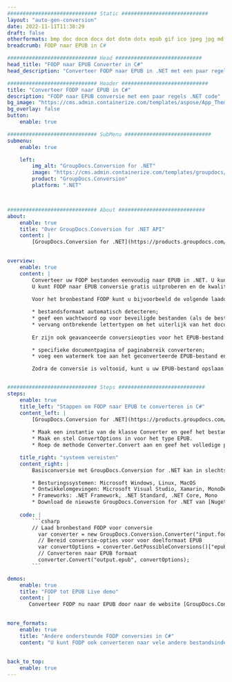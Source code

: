 ```yaml
---
############################# Static ############################
layout: "auto-gen-conversion"
date: 2022-11-11T11:38:29
draft: false
otherformats: bmp doc docm docx dot dotm dotx epub gif ico jpeg jpg md odt ott pdf png psd rtf tex tif tiff txt xps
breadcrumb: FODP naar EPUB in C#

############################# Head ############################
head_title: "FODP naar EPUB Converter in C#"
head_description: "Converteer FODP naar EPUB in .NET met een paar regels code. Gebruik de GroupDocs Document Conversion API om meer dan 160 bestandsformaten te converteren."

############################# Header ############################
title: "Converteer FODP naar EPUB in C#"
description: "FODP naar EPUB conversie met een paar regels .NET code"
bg_image: "https://cms.admin.containerize.com/templates/aspose/App_Themes/V3/images/bg/header1.png"
bg_overlay: false
button:
    enable: true

############################# SubMenu ############################
submenu:
    enable: true

    left:
        img_alt: "GroupDocs.Conversion for .NET"
        image: "https://cms.admin.containerize.com/templates/groupdocs/images/product-logos/90x90-noborder/groupdocs-conversion-net.png"
        product: "GroupDocs.Conversion"
        platform: ".NET"



############################# About ############################
about:
    enable: true
    title: "Over GroupDocs.Conversion for .NET API"
    content: |
        [GroupDocs.Conversion for .NET](https://products.groupdocs.com/conversion/net/) kan worden gebruikt om Microsoft Word, Excel, PowerPoint, PDF, Visio en andere formaten te converteren. GroupDocs.Conversion is een standalone API die geschikt is voor back-end en interne systemen waar hoge prestaties vereist zijn. Het is niet afhankelijk van software zoals Microsoft of Open Office.
    

overview:
    enable: true
    content: |
        Converteer uw FODP bestanden eenvoudig naar EPUB in .NET. U kunt slechts een paar C# coderegels gebruiken op elk platform naar keuze, zoals - Windows, Linux, macOS.
        U kunt FODP naar EPUB conversie gratis uitproberen en de kwaliteit van de conversieresultaten evalueren. Naast eenvoudige scenario's voor bestandsconversie kunt u meer geavanceerde opties proberen voor het laden van het bronbestand FODP en voor het opslaan van het EPUB-uitvoerresultaat. 
        
        Voor het bronbestand FODP kunt u bijvoorbeeld de volgende laadopties gebruiken:

        * bestandsformaat automatisch detecteren;
        * geef een wachtwoord op voor beveiligde bestanden (als de bestandsindeling dit ondersteunt);
        * vervang ontbrekende lettertypen om het uiterlijk van het document te behouden.
        
        Er zijn ook geavanceerde conversieopties voor het EPUB-bestand:

        * specifieke documentpagina of paginabereik converteren;
        * voeg een watermerk toe aan het geconverteerde EPUB-bestand en nog veel meer.

        Zodra de conversie is voltooid, kunt u uw EPUB-bestand opslaan in het lokale bestandspad of in opslag van derden, zoals FTP, Amazon S3, Google Drive, Dropbox enz. Let op: om FODP naar {{ te converteren) TO}} er is geen extra software nodig, zoals MS Office, Open Office, Adobe Acrobat Reader enz.


############################# Steps ############################
steps:
    enable: true
    title_left: "Stappen om FODP naar EPUB te converteren in C#"
    content_left: |
        [GroupDocs.Conversion for .NET](https://products.groupdocs.com/conversion/net/) maakt het gemakkelijk voor ontwikkelaars om een ​​FODP bestand naar EPUB te converteren met een paar regels code.
        
        * Maak een instantie van de klasse Converter en geef het bestand FODP het volledige pad
        * Maak en stel ConvertOptions in voor het type EPUB.
        * Roep de methode Converter.Convert aan en geef het volledige pad en formaat (EPUB) door als parameter

    title_right: "systeem vereisten"
    content_right: |
        Basisconversie met GroupDocs.Conversion for .NET kan in slechts een paar eenvoudige stappen worden gedaan. Onze API's worden ondersteund op alle belangrijke platforms en besturingssystemen. Voordat u de onderstaande code uitvoert, moet u ervoor zorgen dat de volgende vereisten op uw systeem zijn geïnstalleerd.

        * Besturingssystemen: Microsoft Windows, Linux, MacOS
        * Ontwikkelomgevingen: Microsoft Visual Studio, Xamarin, MonoDevelop
        * Frameworks: .NET Framework, .NET Standard, .NET Core, Mono
        * Download de nieuwste GroupDocs.Conversion for .NET van [Nuget](https://www.nuget.org/packages/groupdocs.conversion)
         
    code: |
        ```csharp    
        // Laad bronbestand FODP voor conversie
          var converter = new GroupDocs.Conversion.Converter("input.fodp");
          // Bereid conversie-opties voor voor doelformaat EPUB
          var convertOptions = converter.GetPossibleConversions()["epub"].ConvertOptions;
          // Converteren naar EPUB formaat
          converter.Convert("output.epub", convertOptions);
        ```

demos:
    enable: true
    title: "FODP tot EPUB Live demo"
    content: |
       Converteer FODP nu naar EPUB door naar de website [GroupDocs.Conversion App](https://products.groupdocs.app/conversion/family) te gaan. Online demo heeft de volgende voordelen:
          

more_formats:
    enable: true
    title: "Andere ondersteunde FODP conversies in C#"
    content: "U kunt FODP ook converteren naar vele andere bestandsindelingen. Zie de lijst hieronder."
       
       
back_to_top:
    enable: true
---
```

